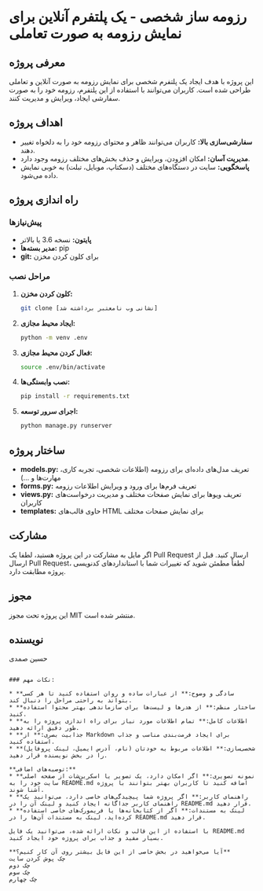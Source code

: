 # رزومه ساز شخصی - یک پلتفرم آنلاین برای نمایش رزومه به صورت تعاملی

## معرفی پروژه
این پروژه با هدف ایجاد یک پلتفرم شخصی برای نمایش رزومه به صورت آنلاین و تعاملی طراحی شده است. کاربران می‌توانند با استفاده از این پلتفرم، رزومه خود را به صورت سفارشی ایجاد، ویرایش و مدیریت کنند.

## اهداف پروژه
* **سفارشی‌سازی بالا:** کاربران می‌توانند ظاهر و محتوای رزومه خود را به دلخواه تغییر دهند.
* **مدیریت آسان:** امکان افزودن، ویرایش و حذف بخش‌های مختلف رزومه وجود دارد.
* **پاسخگویی:** سایت در دستگاه‌های مختلف (دسکتاپ، موبایل، تبلت) به خوبی نمایش داده می‌شود.

## راه اندازی پروژه

### پیش‌نیازها
* **پایتون:** نسخه 3.6 یا بالاتر
* **مدیر بسته‌ها:** pip
* **git:** برای کلون کردن مخزن

### مراحل نصب
1. **کلون کردن مخزن:**
   ```bash
   git clone [نشانی وب نامعتبر برداشته شد]
   ```
2. **ایجاد محیط مجازی:**
   ```bash
   python -m venv .env
   ```
3. **فعال کردن محیط مجازی:**
   ```bash
   source .env/bin/activate
   ```
4. **نصب وابستگی‌ها:**
   ```bash
   pip install -r requirements.txt
   ```
5. **اجرای سرور توسعه:**
   ```bash
   python manage.py runserver
   ```

## ساختار پروژه
* **models.py:** تعریف مدل‌های داده‌ای برای رزومه (اطلاعات شخصی، تجربه کاری، مهارت‌ها و ...)
* **forms.py:** تعریف فرم‌ها برای ورود و ویرایش اطلاعات رزومه
* **views.py:** تعریف ویوها برای نمایش صفحات مختلف و مدیریت درخواست‌های کاربران
* **templates:** حاوی قالب‌های HTML برای نمایش صفحات مختلف

## مشارکت
اگر مایل به مشارکت در این پروژه هستید، لطفا یک Pull Request ارسال کنید. قبل از ارسال Pull Request، لطفاً مطمئن شوید که تغییرات شما با استانداردهای کدنویسی پروژه مطابقت دارد.

## مجوز
این پروژه تحت مجوز MIT منتشر شده است.

## نویسنده
حسین صمدی
```

### نکات مهم:

* **سادگی و وضوح:** از عبارات ساده و روان استفاده کنید تا هر کسی بتواند به راحتی مراحل را دنبال کند.
* **ساختار منظم:** از هدرها و لیست‌ها برای سازماندهی بهتر محتوا استفاده کنید.
* **اطلاعات کامل:** تمام اطلاعات مورد نیاز برای راه اندازی پروژه را به طور دقیق ارائه دهید.
* **جذابیت بصری:** از Markdown برای ایجاد فرمت‌بندی مناسب و جذاب استفاده کنید.
* **شخصی‌سازی:** اطلاعات مربوط به خودتان (نام، آدرس ایمیل، لینک پروفایل) را در بخش نویسنده قرار دهید.

**توصیه‌های اضافی:**
* **نمونه تصویری:** اگر امکان دارد، یک تصویر یا اسکرین‌شات از صفحه اصلی سایت خود را به README.md اضافه کنید تا کاربران بهتر بتوانند با پروژه آشنا شوند.
* **راهنمای کاربر:** اگر پروژه شما پیچیدگی‌های خاصی دارد، می‌توانید یک راهنمای کاربر جداگانه ایجاد کنید و لینک آن را در README.md قرار دهید.
* **لینک به مستندات:** اگر از کتابخانه‌ها یا فریمورک‌های خاصی استفاده کرده‌اید، لینک به مستندات آن‌ها را در README.md قرار دهید.

با استفاده از این قالب و نکات ارائه شده، می‌توانید یک فایل README.md بسیار مفید و جذاب برای پروژه خود ایجاد کنید. 

**آیا می‌خواهید در بخش خاصی از این فایل بیشتر روی آن کار کنیم؟** 
چک پوش کردن سایت
چک دوم 
چک سوم
چک چهارم